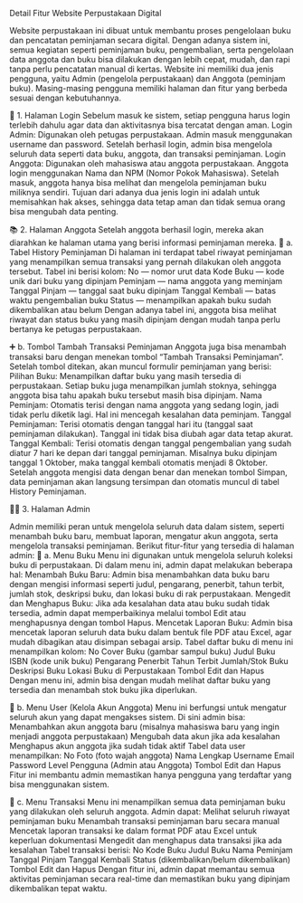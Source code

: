 Detail Fitur Website Perpustakaan Digital

Website perpustakaan ini dibuat untuk membantu proses pengelolaan buku dan pencatatan peminjaman secara digital. Dengan adanya sistem ini, semua kegiatan seperti peminjaman buku, pengembalian, serta pengelolaan data anggota dan buku bisa dilakukan dengan lebih cepat, mudah, dan rapi tanpa perlu pencatatan manual di kertas.
Website ini memiliki dua jenis pengguna, yaitu Admin (pengelola perpustakaan) dan Anggota (peminjam buku).
Masing-masing pengguna memiliki halaman dan fitur yang berbeda sesuai dengan kebutuhannya.

🔐 1. Halaman Login
Sebelum masuk ke sistem, setiap pengguna harus login terlebih dahulu agar data dan aktivitasnya bisa tercatat dengan aman.
Login Admin:
Digunakan oleh petugas perpustakaan. Admin masuk menggunakan username dan password. Setelah berhasil login, admin bisa mengelola seluruh data seperti data buku, anggota, dan transaksi peminjaman.
Login Anggota:
Digunakan oleh mahasiswa atau anggota perpustakaan. Anggota login menggunakan Nama dan NPM (Nomor Pokok Mahasiswa). Setelah masuk, anggota hanya bisa melihat dan mengelola peminjaman buku miliknya sendiri.
Tujuan dari adanya dua jenis login ini adalah untuk memisahkan hak akses, sehingga data tetap aman dan tidak semua orang bisa mengubah data penting.

📚 2. Halaman Anggota
Setelah anggota berhasil login, mereka akan diarahkan ke halaman utama yang berisi informasi peminjaman mereka.
🧾 a. Tabel History Peminjaman
Di halaman ini terdapat tabel riwayat peminjaman yang menampilkan semua transaksi yang pernah dilakukan oleh anggota tersebut.
Tabel ini berisi kolom:
No — nomor urut data
Kode Buku — kode unik dari buku yang dipinjam
Peminjam — nama anggota yang meminjam
Tanggal Pinjam — tanggal saat buku dipinjam
Tanggal Kembali — batas waktu pengembalian buku
Status — menampilkan apakah buku sudah dikembalikan atau belum
Dengan adanya tabel ini, anggota bisa melihat riwayat dan status buku yang masih dipinjam dengan mudah tanpa perlu bertanya ke petugas perpustakaan.

➕ b. Tombol Tambah Transaksi Peminjaman
Anggota juga bisa menambah transaksi baru dengan menekan tombol “Tambah Transaksi Peminjaman”.
Setelah tombol ditekan, akan muncul formulir peminjaman yang berisi:
Pilihan Buku:
Menampilkan daftar buku yang masih tersedia di perpustakaan. Setiap buku juga menampilkan jumlah stoknya, sehingga anggota bisa tahu apakah buku tersebut masih bisa dipinjam.
Nama Peminjam:
Otomatis terisi dengan nama anggota yang sedang login, jadi tidak perlu diketik lagi. Hal ini mencegah kesalahan data peminjam.
Tanggal Peminjaman:
Terisi otomatis dengan tanggal hari itu (tanggal saat peminjaman dilakukan). Tanggal ini tidak bisa diubah agar data tetap akurat.
Tanggal Kembali:
Terisi otomatis dengan tanggal pengembalian yang sudah diatur 7 hari ke depan dari tanggal peminjaman. Misalnya buku dipinjam tanggal 1 Oktober, maka tanggal kembali otomatis menjadi 8 Oktober.
Setelah anggota mengisi data dengan benar dan menekan tombol Simpan, data peminjaman akan langsung tersimpan dan otomatis muncul di tabel History Peminjaman.

🧑‍💼 3. Halaman Admin

Admin memiliki peran untuk mengelola seluruh data dalam sistem, seperti menambah buku baru, membuat laporan, mengatur akun anggota, serta mengelola transaksi peminjaman.
Berikut fitur-fitur yang tersedia di halaman admin:
📕 a. Menu Buku
Menu ini digunakan untuk mengelola seluruh koleksi buku di perpustakaan.
Di dalam menu ini, admin dapat melakukan beberapa hal:
Menambah Buku Baru:
Admin bisa menambahkan data buku baru dengan mengisi informasi seperti judul, pengarang, penerbit, tahun terbit, jumlah stok, deskripsi buku, dan lokasi buku di rak perpustakaan.
Mengedit dan Menghapus Buku:
Jika ada kesalahan data atau buku sudah tidak tersedia, admin dapat memperbaikinya melalui tombol Edit atau menghapusnya dengan tombol Hapus.
Mencetak Laporan Buku:
Admin bisa mencetak laporan seluruh data buku dalam bentuk file PDF atau Excel, agar mudah dibagikan atau disimpan sebagai arsip.
Tabel daftar buku di menu ini menampilkan kolom:
No
Cover Buku (gambar sampul buku)
Judul Buku
ISBN (kode unik buku)
Pengarang
Penerbit
Tahun Terbit
Jumlah/Stok Buku
Deskripsi Buku
Lokasi Buku di Perpustakaan
Tombol Edit dan Hapus
Dengan menu ini, admin bisa dengan mudah melihat daftar buku yang tersedia dan menambah stok buku jika diperlukan.

👥 b. Menu User (Kelola Akun Anggota)
Menu ini berfungsi untuk mengatur seluruh akun yang dapat mengakses sistem.
Di sini admin bisa:
Menambahkan akun anggota baru (misalnya mahasiswa baru yang ingin menjadi anggota perpustakaan)
Mengubah data akun jika ada kesalahan
Menghapus akun anggota jika sudah tidak aktif
Tabel data user menampilkan:
No
Foto (foto wajah anggota)
Nama Lengkap
Username
Email
Password
Level Pengguna (Admin atau Anggota)
Tombol Edit dan Hapus
Fitur ini membantu admin memastikan hanya pengguna yang terdaftar yang bisa menggunakan sistem.

🔄 c. Menu Transaksi
Menu ini menampilkan semua data peminjaman buku yang dilakukan oleh seluruh anggota.
Admin dapat:
Melihat seluruh riwayat peminjaman buku
Menambah transaksi peminjaman baru secara manual
Mencetak laporan transaksi ke dalam format PDF atau Excel untuk keperluan dokumentasi
Mengedit dan menghapus data transaksi jika ada kesalahan
Tabel transaksi berisi:
No
Kode Buku
Judul Buku
Nama Peminjam
Tanggal Pinjam
Tanggal Kembali
Status (dikembalikan/belum dikembalikan)
Tombol Edit dan Hapus
Dengan fitur ini, admin dapat memantau semua aktivitas peminjaman secara real-time dan memastikan buku yang dipinjam dikembalikan tepat waktu.
